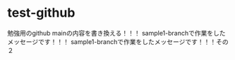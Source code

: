 # test-github
勉強用のgithub
mainの内容を書き換える！！！
sample1-branchで作業をしたメッセージです！！！
sample1-branchで作業をしたメッセージです！！！その２